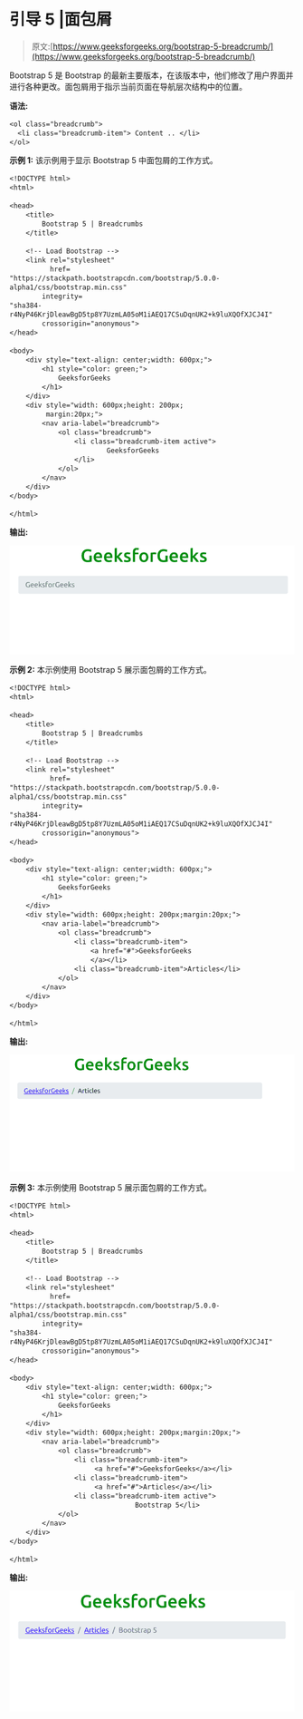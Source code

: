 # 引导 5 |面包屑

> 原文:[https://www.geeksforgeeks.org/bootstrap-5-breadcrumb/](https://www.geeksforgeeks.org/bootstrap-5-breadcrumb/)

Bootstrap 5 是 Bootstrap 的最新主要版本，在该版本中，他们修改了用户界面并进行各种更改。面包屑用于指示当前页面在导航层次结构中的位置。

**语法:**

```
<ol class="breadcrumb">
  <li class="breadcrumb-item"> Content .. </li>
</ol>
```

**示例 1:** 该示例用于显示 Bootstrap 5 中面包屑的工作方式。

```
<!DOCTYPE html>
<html>

<head>
    <title>
        Bootstrap 5 | Breadcrumbs
    </title>

    <!-- Load Bootstrap -->
    <link rel="stylesheet" 
          href=
"https://stackpath.bootstrapcdn.com/bootstrap/5.0.0-alpha1/css/bootstrap.min.css"
        integrity=
"sha384-r4NyP46KrjDleawBgD5tp8Y7UzmLA05oM1iAEQ17CSuDqnUK2+k9luXQOfXJCJ4I" 
        crossorigin="anonymous">
</head>

<body>
    <div style="text-align: center;width: 600px;">
        <h1 style="color: green;">
            GeeksforGeeks
        </h1>
    </div>
    <div style="width: 600px;height: 200px;
         margin:20px;">
        <nav aria-label="breadcrumb">
            <ol class="breadcrumb">
                <li class="breadcrumb-item active">
                        GeeksforGeeks
                </li>
            </ol>
        </nav>
    </div>
</body>

</html>
```

**输出:**

![](img/a6dd70d16f5f0eec5ab478d590e0be12.png)

**示例 2:** 本示例使用 Bootstrap 5 展示面包屑的工作方式。

```
<!DOCTYPE html>
<html>

<head>
    <title>
        Bootstrap 5 | Breadcrumbs
    </title>

    <!-- Load Bootstrap -->
    <link rel="stylesheet" 
          href=
"https://stackpath.bootstrapcdn.com/bootstrap/5.0.0-alpha1/css/bootstrap.min.css"
        integrity=
"sha384-r4NyP46KrjDleawBgD5tp8Y7UzmLA05oM1iAEQ17CSuDqnUK2+k9luXQOfXJCJ4I"
        crossorigin="anonymous">
</head>

<body>
    <div style="text-align: center;width: 600px;">
        <h1 style="color: green;">
            GeeksforGeeks
        </h1>
    </div>
    <div style="width: 600px;height: 200px;margin:20px;">
        <nav aria-label="breadcrumb">
            <ol class="breadcrumb">
                <li class="breadcrumb-item">
                    <a href="#">GeeksforGeeks
                    </a></li>
                <li class="breadcrumb-item">Articles</li>
            </ol>
        </nav>
    </div>
</body>

</html> 
```

**输出:**

![](img/ba5f832378c361946afc1b77c4690ffd.png)

**示例 3:** 本示例使用 Bootstrap 5 展示面包屑的工作方式。

```
<!DOCTYPE html>
<html>

<head>
    <title>
        Bootstrap 5 | Breadcrumbs
    </title>

    <!-- Load Bootstrap -->
    <link rel="stylesheet" 
          href=
"https://stackpath.bootstrapcdn.com/bootstrap/5.0.0-alpha1/css/bootstrap.min.css"
        integrity=
"sha384-r4NyP46KrjDleawBgD5tp8Y7UzmLA05oM1iAEQ17CSuDqnUK2+k9luXQOfXJCJ4I" 
        crossorigin="anonymous">
</head>

<body>
    <div style="text-align: center;width: 600px;">
        <h1 style="color: green;">
            GeeksforGeeks
        </h1>
    </div>
    <div style="width: 600px;height: 200px;margin:20px;">
        <nav aria-label="breadcrumb">
            <ol class="breadcrumb">
                <li class="breadcrumb-item">
                     <a href="#">GeeksforGeeks</a></li>
                <li class="breadcrumb-item">
                     <a href="#">Articles</a></li>
                <li class="breadcrumb-item active">
                               Bootstrap 5</li>
            </ol>
        </nav>
    </div>
</body>

</html>  
```

**输出:**

![](img/19d749f08ba385c46c05459923f171c6.png)